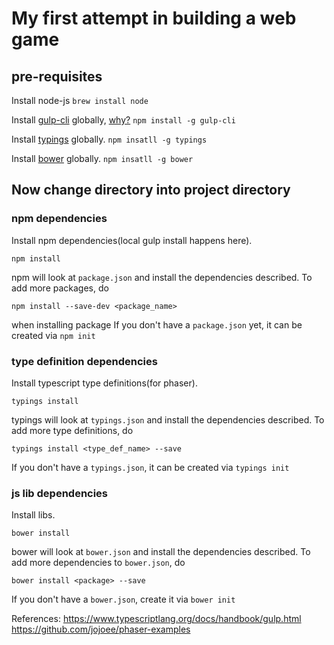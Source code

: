 # My first attempt in building a web game

## pre-requisites
Install node-js
`brew install node`

Install [gulp-cli](https://www.npmjs.com/package/gulp-cli) globally, [why?](https://stackoverflow.com/questions/35571679/what-does-gulp-cli-stands-for)
`npm install -g gulp-cli`

Install [typings](https://github.com/typings/typings) globally.
`npm insatll -g typings`

Install [bower](https://bower.io/) globally.
`npm insatll -g bower`

## Now change directory into project directory

### npm dependencies
Install npm dependencies(local gulp install happens here).

`npm install`

npm will look at `package.json` and install the dependencies described.
To add more packages, do

`npm install --save-dev <package_name>`

when installing package
If you don't have a `package.json` yet, it can be created via `npm init`

### type definition dependencies
Install typescript type definitions(for phaser).

`typings install`

typings will look at `typings.json` and install the dependencies described.
To add more type definitions, do

`typings install <type_def_name> --save`

If you don't have a `typings.json`, it can be created via `typings init`

### js lib dependencies
Install libs.

`bower install`

bower will look at `bower.json` and install the dependencies described.
To add more dependencies to `bower.json`, do

`bower install <package> --save`

If you don't have a `bower.json`, create it via `bower init`


References:
https://www.typescriptlang.org/docs/handbook/gulp.html
https://github.com/jojoee/phaser-examples

